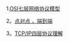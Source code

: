 1.[OSI七层网络协议模型](https://www.cnblogs.com/Robin-YB/p/6668762.html)

2。[点对点 ，端到端](https://blog.csdn.net/qq_34940959/article/details/78583993)

3。[TCP/IP四层协议理解](https://www.cnblogs.com/onepixel/p/7092302.html)
